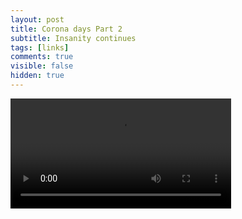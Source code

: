 ```yaml
---
layout: post
title: Corona days Part 2
subtitle: Insanity continues
tags: [links]
comments: true
visible: false
hidden: true
---
```






<video width="70%" controls>

<source src="https://youtu.be/rPIDxoZE5IQ" type="video/mp4">

Your browser does not support the video tag.

</video>
